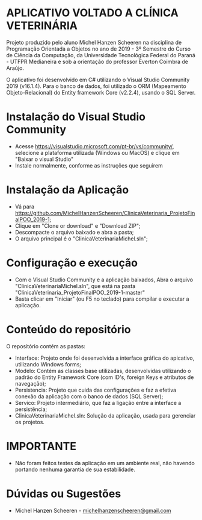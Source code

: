 # APLICATIVO VOLTADO A CLÍNICA VETERINÁRIA
Projeto produzido pelo aluno Michel Hanzen Scheeren na disciplina de Programação Orientada a Objetos no ano de 2019 - 3º Semestre do Curso de Ciência da Computação, da Universidade Tecnológica Federal do Paraná - UTFPR Medianeira e sob a orientação do professor Everton Coimbra de Araújo.

O aplicativo foi desenvolvido em C# utilizando o Visual Studio Community 2019 (v16.1.4). Para o banco de dados, foi utilizado o ORM (Mapeamento Objeto-Relacional) do Entity framework Core (v2.2.4), usando o SQL Server.

# Instalação do Visual Studio Community
* Acesse https://visualstudio.microsoft.com/pt-br/vs/community/, selecione a plataforma utilizada (Windows ou MacOS) e clique em "Baixar o visual Studio"
* Instale normalmente, conforme as instruções que seguirem

# Instalação da Aplicação
* Vá para https://github.com/MichelHanzenScheeren/ClinicaVeterinaria_ProjetoFinalPOO_2019-1;
* Clique em "Clone or download" e "Download ZIP";
* Descompacte o arquivo baixado e abra a pasta;
* O arquivo principal é o "ClinicaVeterinariaMichel.sln";

# Configuração e execução
* Com o Visual Studio Community e a aplicação baixados, Abra o arquivo "ClinicaVeterinariaMichel.sln", que está na pasta "ClinicaVeterinaria_ProjetoFinalPOO_2019-1-master"
* Basta clicar em "Iniciar" (ou F5 no teclado) para compilar e executar a aplicação.

# Conteúdo do repositório
O repositório contém as pastas:
* Interface: Projeto onde foi desenvolvida a interface gráfica do apicativo, utilizando Windows forms;
* Modelo: Contém as classes base utilizadas, desenvolvidas utilizando o padrão do Entity Framework Core (com ID's, foreign Keys e atributos de navegação);
* Persistencia: Projeto que cuida das configurações e faz a efetiva conexão da aplicação com o banco de dados (SQL Server);
* Servico: Projeto intermediário, que faz a ligação entre a interface a persistência;
* ClinicaVeterinariaMichel.sln: Solução da aplicação, usada para gerenciar os projetos.

# IMPORTANTE
* Não foram feitos testes da aplicação em um ambiente real, não havendo portando nenhuma garantia de sua estabilidade.

# Dúvidas ou Sugestões
* Michel Hanzen Scheeren - michelhanzenscheeren@gmail.com
